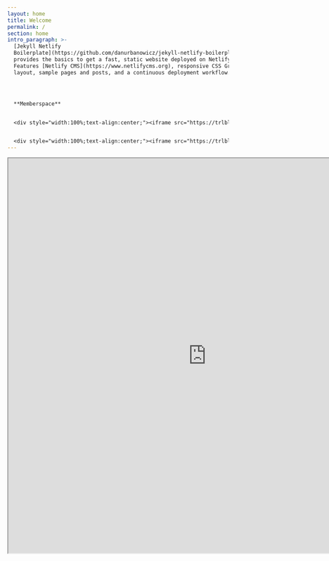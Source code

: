 ```yaml
---
layout: home
title: Welcome
permalink: /
section: home
intro_paragraph: >-
  [Jekyll Netlify
  Boilerplate](https://github.com/danurbanowicz/jekyll-netlify-boilerplate)
  provides the basics to get a fast, static website deployed on Netlify.
  Features [Netlify CMS](https://www.netlifycms.org), responsive CSS Grid
  layout, sample pages and posts, and a continuous deployment workflow.




  **Memberspace**


  <div style="width:100%;text-align:center;"><iframe src="https://trlblog.memberspace.com/member/plans/all?embedded=yes" width="100%" height="500" frameborder="0" seamless="true"></iframe></div>


  <div style="width:100%;text-align:center;"><iframe src="https://trlblog.memberspace.com/member/sign_in?embedded=yes" width="100%" height="500" frameborder="0" seamless="true"></iframe></div>
---
```

<iframe src=https://www.joinit.org/embed/memberships/MA3az4xbMDJRA6hX6 width="900px" height="900px"></iframe>